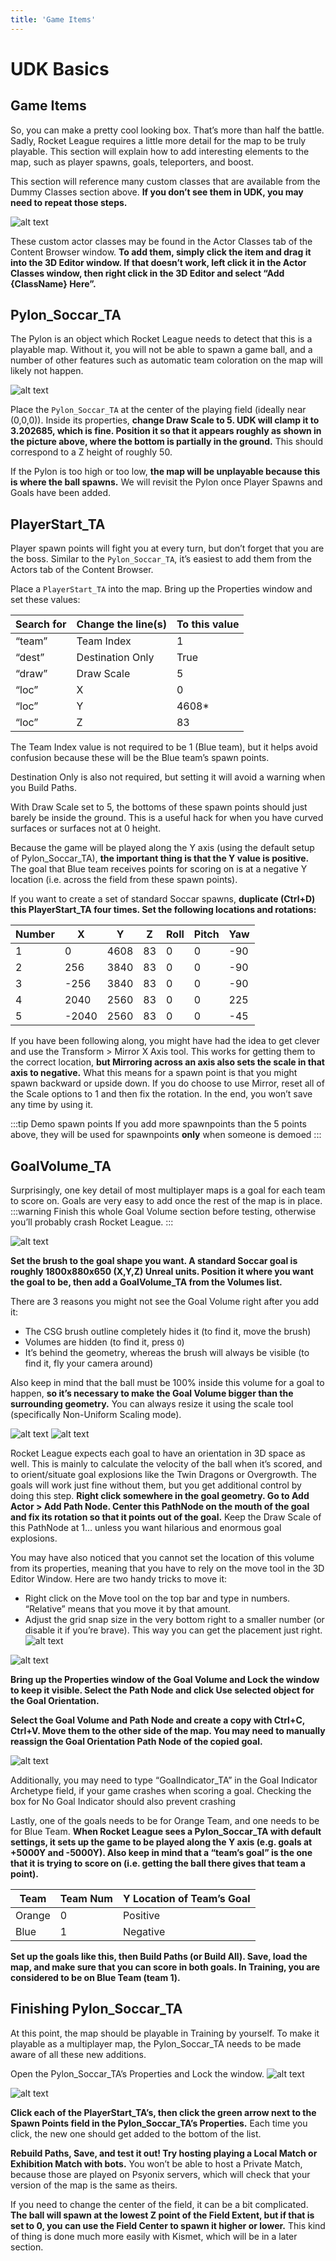 ```yaml
---
title: 'Game Items'
---
```

# UDK Basics

## Game Items

So, you can make a pretty cool looking box. That’s more than half the battle. Sadly, Rocket League requires a little more detail for the map to be truly playable. This section will explain how to add interesting elements to the map, such as player spawns, goals, teleporters, and boost.

This section will reference many custom classes that are available from the Dummy Classes section above. **If you don’t see them in UDK, you may need to repeat those steps.**

![alt text](../../.vuepress/public/images/image167.png "Next stop, Hollywood")

These custom actor classes may be found in the Actor Classes tab of the Content Browser window. **To add them, simply click the item and drag it into the 3D Editor window. If that doesn’t work, left click it in the Actor Classes window, then right click in the 3D Editor and select “Add {ClassName} Here”.**

## Pylon_Soccar_TA

The Pylon is an object which Rocket League needs to detect that this is a playable map. Without it, you will not be able to spawn a game ball, and a number of other features such as automatic team coloration on the map will likely not happen.

![alt text](../../.vuepress/public/images/image102.png "You must construct additional pylon_soccar_ta’s")

Place the `Pylon_Soccar_TA` at the center of the playing field (ideally near (0,0,0)). Inside its properties, **change Draw Scale to 5. UDK will clamp it to 3.202685, which is fine. Position it so that it appears roughly as shown in the picture above, where the bottom is partially in the ground.** This should correspond to a Z height of roughly 50.

If the Pylon is too high or too low, **the map will be unplayable because this is where the ball spawns.** We will revisit the Pylon once Player Spawns and Goals have been added.

## PlayerStart_TA

Player spawn points will fight you at every turn, but don’t forget that you are the boss. Similar to the `Pylon_Soccar_TA`, it’s easiest to add them from the Actors tab of the Content Browser.


Place a `PlayerStart_TA` into the map. Bring up the Properties window and set these values:

|Search for|Change the line(s)|To this value|
|------|------|------|
|“team”|Team Index|1|
|“dest”|Destination Only|True|
|“draw”|Draw Scale|5|
|“loc”|X|0|
|“loc”|Y|4608*|
|“loc”|Z|83|

The Team Index value is not required to be 1 (Blue team), but it helps avoid confusion because these will be the Blue team’s spawn points.

Destination Only is also not required, but setting it will avoid a warning when you Build Paths.

With Draw Scale set to 5, the bottoms of these spawn points should just barely be inside the ground. This is a useful hack for when you have curved surfaces or surfaces not at 0 height.

Because the game will be played along the Y axis (using the default setup of Pylon_Soccar_TA), **the important thing is that the Y value is positive.** The goal that Blue team receives points for scoring on is at a negative Y location (i.e. across the field from these spawn points).

If you want to create a set of standard Soccar spawns, **duplicate (Ctrl+D) this PlayerStart_TA four times. Set the following locations and rotations:**


|Number|X|Y|Z|Roll|Pitch|Yaw|
|------|------|------|------|------|------|------|
|1|0|4608|83|0|0|-90|
|2|256|3840|83|0|0|-90|
|3|-256|3840|83|0|0|-90|
|4|2040|2560|83|0|0|225|
|5|-2040|2560|83|0|0|-45|


If you have been following along, you might have had the idea to get clever and use the Transform > Mirror X Axis tool. This works for getting them to the correct location, **but Mirroring across an axis also sets the scale in that axis to negative.** What this means for a spawn point is that you might spawn backward or upside down. If you do choose to use Mirror, reset all of the Scale options to 1 and then fix the rotation. In the end, you won’t save any time by using it.

:::tip Demo spawn points
If you add more spawnpoints than the 5 points above, they will be used for spawnpoints **only** when someone is demoed
:::

## GoalVolume_TA

Surprisingly, one key detail of most multiplayer maps is a goal for each team to score on. Goals are very easy to add once the rest of the map is in place. 
:::warning
Finish this whole Goal Volume section before testing, otherwise you’ll probably crash Rocket League.
:::

![alt text](../../.vuepress/public/images/image71.png "“If you want to be happy, set a goal that commands your thoughts, liberates your energy, and inspires your hopes” - Andrew Carnegie")

**Set the brush to the goal shape you want. A standard Soccar goal is roughly 1800x880x650 (X,Y,Z) Unreal units. Position it where you want the goal to be, then add a GoalVolume_TA from the Volumes list.**

There are 3 reasons you might not see the Goal Volume right after you add it:

* The CSG brush outline completely hides it (to find it, move the brush)
* Volumes are hidden (to find it, press `O`)
* It’s behind the geometry, whereas the brush will always be visible (to find it, fly your camera around)

Also keep in mind that the ball must be 100% inside this volume for a goal to happen, **so it’s necessary to make the Goal Volume bigger than the surrounding geometry.** You can always resize it using the scale tool (specifically Non-Uniform Scaling mode).

![alt text](../../.vuepress/public/images/image74.png)
![alt text](../../.vuepress/public/images/image140.png "Fight the system / Find the path")

Rocket League expects each goal to have an orientation in 3D space as well. This is mainly to calculate the velocity of the ball when it’s scored, and to orient/situate goal explosions like the Twin Dragons or Overgrowth. The goals will work just fine without them, but you get additional control by doing this step. **Right click somewhere in the goal geometry. Go to Add Actor > Add Path Node. Center this PathNode on the mouth of the goal and fix its rotation so that it points out of the goal.** Keep the Draw Scale of this PathNode at 1… unless you want hilarious and enormous goal explosions.


You may have also noticed that you cannot set the location of this volume from its properties, meaning that you have to rely on the move tool in the 3D Editor Window. Here are two handy tricks to move it:

* Right click on the Move tool on the top bar and type in numbers. “Relative” means that you move it by that amount.
* Adjust the grid snap size in the very bottom right to a smaller number (or disable it if you’re brave). This way you can get the placement just right.
![alt text](../../.vuepress/public/images/image60.png)

![alt text](../../.vuepress/public/images/image211.png "Lock and load")

**Bring up the Properties window of the Goal Volume and Lock the window to keep it visible. Select the Path Node and click Use selected object for the Goal Orientation.**


**Select the Goal Volume and Path Node and create a copy with Ctrl+C, Ctrl+V. Move them to the other side of the map. You may need to manually reassign the Goal Orientation Path Node of the copied goal.**

![alt text](../../.vuepress/public/images/image197.png "Orange -> O -> 0. Blue -> Cold -> Negative")

Additionally, you may need to type “GoalIndicator_TA” in the Goal Indicator Archetype field, if your game crashes when scoring a goal. Checking the box for No Goal Indicator should also prevent crashing

Lastly, one of the goals needs to be for Orange Team, and one needs to be for Blue Team. **When Rocket League sees a Pylon_Soccar_TA with default settings, it sets up the game to be played along the Y axis (e.g. goals at +5000Y and -5000Y). Also keep in mind that a “team’s goal” is the one that it is trying to score on (i.e. getting the ball there gives that team a point).**


|Team|Team Num|Y Location of Team’s Goal|
|------|------|------|
|Orange|0|Positive|
|Blue|1|Negative|

**Set up the goals like this, then Build Paths (or Build All). Save, load the map, and make sure that you can score in both goals. In Training, you are considered to be on Blue Team (team 1).**

## Finishing Pylon_Soccar_TA

At this point, the map should be playable in Training by yourself. To make it playable as a multiplayer map, the Pylon_Soccar_TA needs to be made aware of all these new additions.

Open the Pylon_Soccar_TA’s Properties and Lock the window. ![alt text](../../.vuepress/public/images/image48.png)

![alt text](../../.vuepress/public/images/image93.png "The Green Arrow is your favorite superhero")

**Click each of the PlayerStart_TA’s, then click the green arrow next to the Spawn Points field in the Pylon_Soccar_TA’s Properties.** Each time you click, the new one should get added to the bottom of the list.

**Rebuild Paths, Save, and test it out! Try hosting playing a Local Match or Exhibition Match with bots.** You won’t be able to host a Private Match, because those are played on Psyonix servers, which will check that your version of the map is the same as theirs.

If you need to change the center of the field, it can be a bit complicated. **The ball will spawn at the lowest Z point of the Field Extent, but if that is set to 0, you can use the Field Center to spawn it higher or lower.** This kind of thing is done much more easily with Kismet, which will be in a later section.




